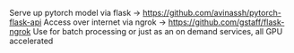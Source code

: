 Serve up pytorch model via flask -> https://github.com/avinassh/pytorch-flask-api
Access over internet via ngrok -> https://github.com/gstaff/flask-ngrok
Use for batch processing or just as an on demand services, all GPU accelerated
